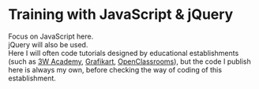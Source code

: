 # Training with JavaScript & jQuery

Focus on JavaScript here.  
jQuery will also be used.  
Here I will often code tutorials designed by educational establishments (such as [3W Academy](https://3wa.fr/), [Grafikart](https://www.grafikart.fr/), [OpenClassrooms](https://openclassrooms.com/)), but the code I publish here is always my own, before checking the way of coding of this establishment.
